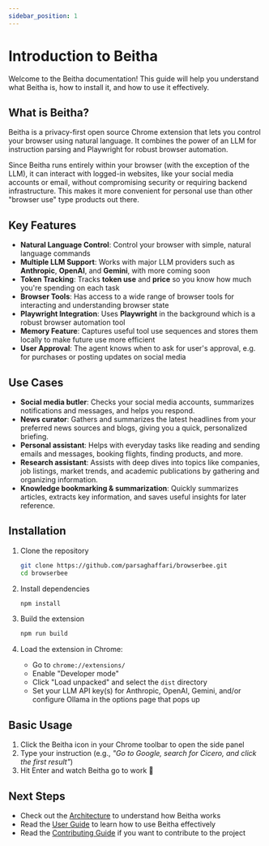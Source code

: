 ```yaml
---
sidebar_position: 1
---
```


# Introduction to Beitha

Welcome to the Beitha documentation! This guide will help you understand what Beitha is, how to install it, and how to use it effectively.

## What is Beitha?

Beitha is a privacy-first open source Chrome extension that lets you control your browser using natural language. It combines the power of an LLM for instruction parsing and Playwright for robust browser automation.

Since Beitha runs entirely within your browser (with the exception of the LLM), it can interact with logged-in websites, like your social media accounts or email, without compromising security or requiring backend infrastructure. This makes it more convenient for personal use than other "browser use" type products out there.

## Key Features

- **Natural Language Control**: Control your browser with simple, natural language commands
- **Multiple LLM Support**: Works with major LLM providers such as **Anthropic**, **OpenAI**, and **Gemini**, with more coming soon
- **Token Tracking**: Tracks **token use** and **price** so you know how much you're spending on each task
- **Browser Tools**: Has access to a wide range of browser tools for interacting and understanding browser state
- **Playwright Integration**: Uses **Playwright** in the background which is a robust browser automation tool
- **Memory Feature**: Captures useful tool use sequences and stores them locally to make future use more efficient
- **User Approval**: The agent knows when to ask for user's approval, e.g. for purchases or posting updates on social media

## Use Cases

- **Social media butler**: Checks your social media accounts, summarizes notifications and messages, and helps you respond.
- **News curator**: Gathers and summarizes the latest headlines from your preferred news sources and blogs, giving you a quick, personalized briefing.
- **Personal assistant**: Helps with everyday tasks like reading and sending emails and messages, booking flights, finding products, and more.
- **Research assistant**: Assists with deep dives into topics like companies, job listings, market trends, and academic publications by gathering and organizing information.
- **Knowledge bookmarking & summarization**: Quickly summarizes articles, extracts key information, and saves useful insights for later reference.

## Installation

1. Clone the repository
   ```bash
   git clone https://github.com/parsaghaffari/browserbee.git
   cd browserbee
   ```

2. Install dependencies
   ```bash
   npm install
   ```

3. Build the extension
   ```bash
   npm run build
   ```

4. Load the extension in Chrome:
   - Go to `chrome://extensions/`
   - Enable "Developer mode"
   - Click "Load unpacked" and select the `dist` directory
   - Set your LLM API key(s) for Anthropic, OpenAI, Gemini, and/or configure Ollama in the options page that pops up

## Basic Usage

1. Click the Beitha icon in your Chrome toolbar to open the side panel
2. Type your instruction (e.g., *"Go to Google, search for Cicero, and click the first result"*)
3. Hit Enter and watch Beitha go to work 🐝

## Next Steps

- Check out the [Architecture](./architecture.md) to understand how Beitha works
- Read the [User Guide](./user-guide.md) to learn how to use Beitha effectively
- Read the [Contributing Guide](./contributing.md) if you want to contribute to the project
